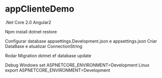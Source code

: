# appClienteDemo
.Net Core 2.0 Angular2



Npm install
dotnet restore

Configurar database appsettings.Development.json e appsettings.json
Criar DataBase e atualizar ConnectionString

Rodar Migration
dotnet ef database update


Debug
Windows
set ASPNETCORE_ENVIRONMENT=Development
Linux
export ASPNETCORE_ENVIRONMENT=Development

